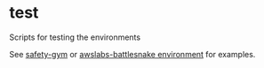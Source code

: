 # test

Scripts for testing the environments

See
[safety-gym](https://github.com/openai/safety-gym/tree/master/safety_gym/test)
or [awslabs-battlesnake
environment](https://github.com/awslabs/sagemaker-battlesnake-ai/tree/master/TrainingEnvironment/test)
for examples.
